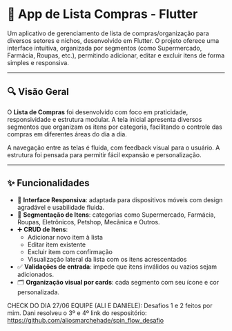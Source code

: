 # 🛒 App de Lista Compras - Flutter

Um aplicativo de gerenciamento de lista de compras/organização para diversos setores e nichos, desenvolvido em Flutter.
O projeto oferece uma interface intuitiva, organizada por segmentos (como Supermercado, Farmácia, Roupas, etc.), permitindo adicionar, editar e excluir itens de forma simples e responsiva.

---

## 🔍 Visão Geral

O **Lista de Compras** foi desenvolvido com foco em praticidade, responsividade e estrutura modular. A tela inicial apresenta diversos segmentos que organizam os itens por categoria, 
facilitando o controle das compras em diferentes áreas do dia a dia.

A navegação entre as telas é fluida, com feedback visual para o usuário. A estrutura foi pensada para permitir fácil expansão e personalização.

---

## ✨ Funcionalidades

- 📱 **Interface Responsiva**: adaptada para dispositivos móveis com design agradável e usabilidade fluida.
- 🧾 **Segmentação de Itens**: categorias como Supermercado, Farmácia, Roupas, Eletrônicos, Petshop, Mecânica e Outros.
- ➕ **CRUD de Itens**:
  - Adicionar novo item à lista
  - Editar item existente
  - Excluir item com confirmação
  - Visualização lateral da lista com os itens acrescentados
- ✅ **Validações de entrada**: impede que itens inválidos ou vazios sejam adicionados.
- 🗂️ **Organização visual por cards**: cada segmento com seu ícone e cor personalizada.

CHECK DO DIA 27/06 EQUIPE (ALI E DANIELE): Desafios 1 e 2 feitos por mim. Dani resolveu o 3º e 4º
link do respositório: https://github.com/aliosmarchehade/spin_flow_desafio
